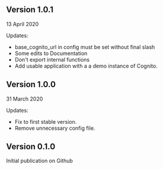 ## Version 1.0.1

13 April 2020

Updates:

- base_cognito_url in config must be set without final slash
- Some edits to Documentation
- Don't export internal functions
- Add usable application with a a demo instance of Cognito.

## Version 1.0.0

31 March 2020

Updates:

- Fix to first stable version.
- Remove unnecessary config file.

## Version 0.1.0

Initial publication on Github
